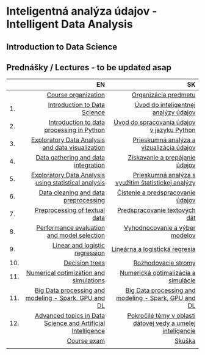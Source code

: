 # Inteligentná analýza údajov - Intelligent Data Analysis 
## Introduction to Data Science 
## Prednášky / Lectures - to be updated asap

|         | EN                                                          | SK                                                          |
| :-------| ----------------------------------------------------------: | ----------------------------------------------------------: |
|         | [Course organization](https://docs.google.com)              | [Organizácia predmetu](https://docs.google.com)             |
| 1.      | [Introduction to Data Science](https://docs.google.com)     | [Úvod do inteligentnej analýzy údajov](https://docs.google.com)       |
| 2.      | [Introduction to data processing in Python](https://docs.google.com) | [Úvod do spracovania údajov v jazyku Python](https://docs.google.com) |
| 3.      | [Exploratory Data Analysis and data visualization](https://docs.google.com/presentation/d/1Esxs_MWIi2eyhNzMxK8Q4Lhpl-2oVERpd1pQ87QqzQQ/present?usp=sharing)            | [Prieskumná analýza a vizualizácia údajov](https://docs.google.com/presentation/d/1Esxs_MWIi2eyhNzMxK8Q4Lhpl-2oVERpd1pQ87QqzQQ/present?usp=sharing)                    |
| 4.      | [Data gathering and data integration](https://docs.google.com/presentation/d/10DJNYe0JN9YtUYvtmouyS6FYm2dXS5LIAky8e8kU_DA/present?usp=sharing)                         | [Získavanie a prepájanie údajov](https://docs.google.com/presentation/d/10DJNYe0JN9YtUYvtmouyS6FYm2dXS5LIAky8e8kU_DA/present?usp=sharing)                              |
| 5.      | [Exploratory Data Analysis using statistical analysis](https://docs.google.com/presentation/d/1guho6UkNA7DdavDI1vgu92waOoH-5P-TdGP2PaBXoUk/present?usp=sharing)        | [Prieskumná analýza s využitím štatistickej analýzy](https://docs.google.com/presentation/d/1guho6UkNA7DdavDI1vgu92waOoH-5P-TdGP2PaBXoUk/present?usp=sharing)          |
| 6.      | [Data cleaning and data preprocessing](https://docs.google.com/presentation/d/1kN7GM7oc1ZgXz2ekRnTKf33swNXeLstox77HYyf62ho/present?usp=sharing)                        | [Čistenie a predspracovanie údajov](https://docs.google.com/presentation/d/1kN7GM7oc1ZgXz2ekRnTKf33swNXeLstox77HYyf62ho/present?usp=sharing)                           |
| 7.      | [Preprocessing of textual data](https://docs.google.com/presentation/d/1ZHxjoABBgX8ATUgJQofPMNfibT5BI8dQ2mi8_RYryNQ/present?usp=sharing)                               | [Predspracovanie textových dát](https://docs.google.com/presentation/d/1ZHxjoABBgX8ATUgJQofPMNfibT5BI8dQ2mi8_RYryNQ/present?usp=sharing)                               |
| 8.      | [Performance evaluation and model selection](https://docs.google.com/presentation/d/1xxiI1i4GiRJNxKx6DG_B2dmWbqsB6BUrKaF0500__1s/present?usp=sharing)                  | [Vyhodnocovanie a výber modelov](https://docs.google.com/presentation/d/1xxiI1i4GiRJNxKx6DG_B2dmWbqsB6BUrKaF0500__1s/present?usp=sharing)                              |
| 9.      | [Linear and logistic regression](https://docs.google.com/presentation/d/1hxxKQP0ocr-dMNquXh1UlKVziqpcEnyc2HmPiFUk2r8/present?usp=sharing)                              | [Lineárna a logistická regresia](https://docs.google.com/presentation/d/1hxxKQP0ocr-dMNquXh1UlKVziqpcEnyc2HmPiFUk2r8/present?usp=sharing)                              |
| 10.     | [Decision trees](https://docs.google.com/presentation/d/18YsqqEtFWLhRCYpVmj9AkY2TtKEimiIlnCCssXpo010/present?usp=sharing)                                              | [Rozhodovacie stromy](https://docs.google.com/presentation/d/18YsqqEtFWLhRCYpVmj9AkY2TtKEimiIlnCCssXpo010/present?usp=sharing)                                         |
| 11.     | [Numerical optimization and simulations](https://docs.google.com/presentation/d/1tJwcncW5tthiEJ0QKzsj_AK7BIcZGyNMmypo43IcPbI/present?usp=sharing)                    | [Numerická optimalizácia a simulácie](https://docs.google.com/presentation/d/1tJwcncW5tthiEJ0QKzsj_AK7BIcZGyNMmypo43IcPbI/present?usp=sharing)                          |
| 11.     | [Big Data processing and modeling - Spark, GPU and DL](https://docs.google.com) | [Big Data processing and modeling - Spark, GPU and DL](https://docs.google.com)  
| 12.     | [Advanced topics in Data Science and Artificial Intelligence](https://docs.google.com) | [Pokročilé témy v oblasti dátovej vedy a umelej inteligencie](https://docs.google.com) |
|         | [Course exam](https://docs.google.com)                      | [Skúška](https://docs.google.com)             |
|         |                                                             |                                                             |
